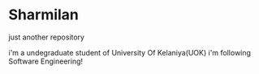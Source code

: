 # Sharmilan
just another repository

i'm a undegraduate student of University Of Kelaniya(UOK)
i'm following Software Engineering!
